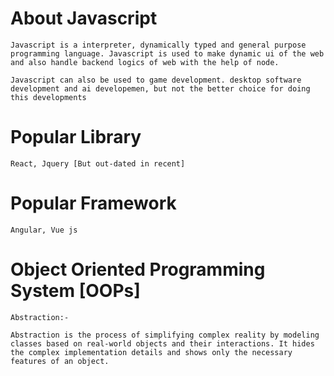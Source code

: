 # About Javascript

    Javascript is a interpreter, dynamically typed and general purpose programming language. Javascript is used to make dynamic ui of the web and also handle backend logics of web with the help of node.

    Javascript can also be used to game development. desktop software development and ai developemen, but not the better choice for doing this developments

# Popular Library

    React, Jquery [But out-dated in recent]

# Popular Framework

    Angular, Vue js


# Object Oriented Programming System [OOPs]

    Abstraction:-

    Abstraction is the process of simplifying complex reality by modeling classes based on real-world objects and their interactions. It hides the complex implementation details and shows only the necessary features of an object.

